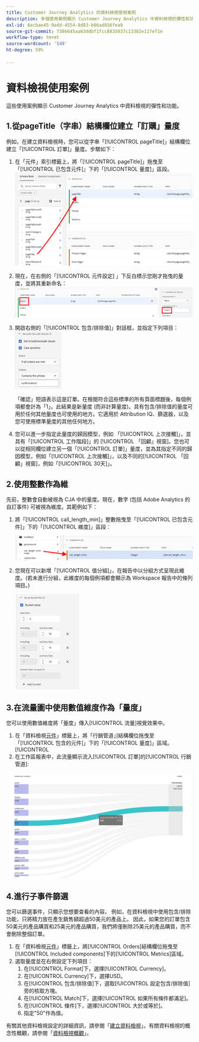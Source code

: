 ```yaml
---
title: Customer Journey Analytics 的資料檢視使用案例
description: 多個使用案例顯示 Customer Journey Analytics 中資料檢視的彈性和功能
exl-id: 6ecbae45-9add-4554-8d83-b06ad016fea9
source-git-commit: 7386645aa63ddbf1fcc8835037c13382e117ef1e
workflow-type: tm+mt
source-wordcount: '549'
ht-degree: 59%

---
```


# 資料檢視使用案例

這些使用案例顯示 Customer Journey Analytics 中資料檢視的彈性和功能。

## 1.從pageTitle（字串）結構欄位建立「訂購」量度

例如，在建立資料檢視時，您可以從字串「[!UICONTROL pageTitle]」結構欄位建立「[!UICONTROL 訂單]」量度。步驟如下：

1. 在「元件」索引標籤上，將「[!UICONTROL pageTitle]」拖曳至「[!UICONTROL 已包含元件]」下的「[!UICONTROL 量度]」區段。
   ![](assets/use-case1a.png)
1. 現在，在右側的「[!UICONTROL 元件設定] 」下反白標示您剛才拖曳的量度，並將其重新命名：
   ![](assets/orders.png)
1. 開啟右側的「[!UICONTROL 包含/排除值]」對話框，並指定下列項目：
   ![](assets/orders2.png)

   「確認」短語表示這是訂單。在檢閱符合這些標準的所有頁面標題後，每個例項都會計為「1」。此結果是新量度 (而非計算量度)。具有包含/排除值的量度可用於任何其他量度也可使用的地方。它適用於 Attribution IQ、篩選器，以及您可使用標準量度的其他任何地方。
1. 您可以進一步指定此量度的歸因模型，例如 「[!UICONTROL 上次接觸]」，並具有「[!UICONTROL 工作階段]」的 [!UICONTROL 「回顧」視窗]。您也可以從相同欄位建立另一個「[!UICONTROL 訂單]」量度，並為其指定不同的歸因模型，例如「[!UICONTROL 上次接觸]」，以及不同的[!UICONTROL 「回顧」視窗]，例如「[!UICONTROL 30天]」。

## 2.使用整數作為維

先前，整數會自動被視為 CJA 中的量度。現在，數字 (包括 Adobe Analytics 的自訂事件) 可被視為維度。其範例如下：

1. 將「[!UICONTROL call_length_min]」整數拖曳至「[!UICONTROL 已包含元件]」下的「[!UICONTROL 維度]」區段：

   ![](assets/integers.png)

1. 您現在可以新增「[!UICONTROL 值分組]」，在報告中以分組方式呈現此維度。(若未進行分組，此維度的每個例項都會顯示為 Workspace 報告中的條列項目。)

   ![](assets/bucketing.png)

## 3.在流量圖中使用數值維度作為「量度」

您可以使用數值維度將「量度」傳入[!UICONTROL 流量]視覺效果中。

1. 在「資料檢視[元件](https://experienceleague.adobe.com/docs/analytics-platform/using/cja-dataviews/create-dataview.html?lang=en#configure-component-settings)」標籤上，將「行銷管道」]結構欄位拖曳至「[!UICONTROL 包含的元件]」下的「[!UICONTROL 量度]」區域。[!UICONTROL 
2. 在工作區報表中，此流量顯示流入[!UICONTROL 訂單]的[!UICONTROL 行銷管道]:

![](assets/flow.png)

## 4.進行子事件篩選

您可以篩選事件，只顯示您想要查看的內容。 例如，在資料檢視中使用包含/排除功能，只將精力放在產生銷售額超過50美元的產品上。 因此，如果您的訂單包含50美元的產品購買和25美元的產品購買，我們將僅刪除25美元的產品購買，而不會刪除整個訂單。

1. 在「資料檢視[元件](https://experienceleague.adobe.com/docs/analytics-platform/using/cja-dataviews/create-dataview.html?lang=en#configure-component-settings)」標籤上，將[!UICONTROL Orders]結構欄位拖曳至[!UICONTROL Included components]下的[!UICONTROL Metrics]區域。
1. 選取量度並在右側設定下列項目：
   1. 在[!UICONTROL Format]下，選擇[!UICONTROL Currency]。
   1. 在[!UICONTROL Currency]下，選擇USD。
   1. 在[!UICONTROL 包含/排除值]下，選取[!UICONTROL 設定包含/排除值]旁的核取方塊。
   1. 在[!UICONTROL Match]下，選擇[!UICONTROL 如果所有條件都滿足]。
   1. 在[!UICONTROL 條件]下，選擇[!UICONTROL 大於或等於]。
   1. 指定&quot;50&quot;作為值。

有關其他資料檢視設定的詳細資訊，請參閱「[建立資料檢視](/help/data-views/create-dataview.md)」。有關資料檢視的概念性概觀，請參閱「[資料檢視概觀](/help/data-views/data-views.md)」。
